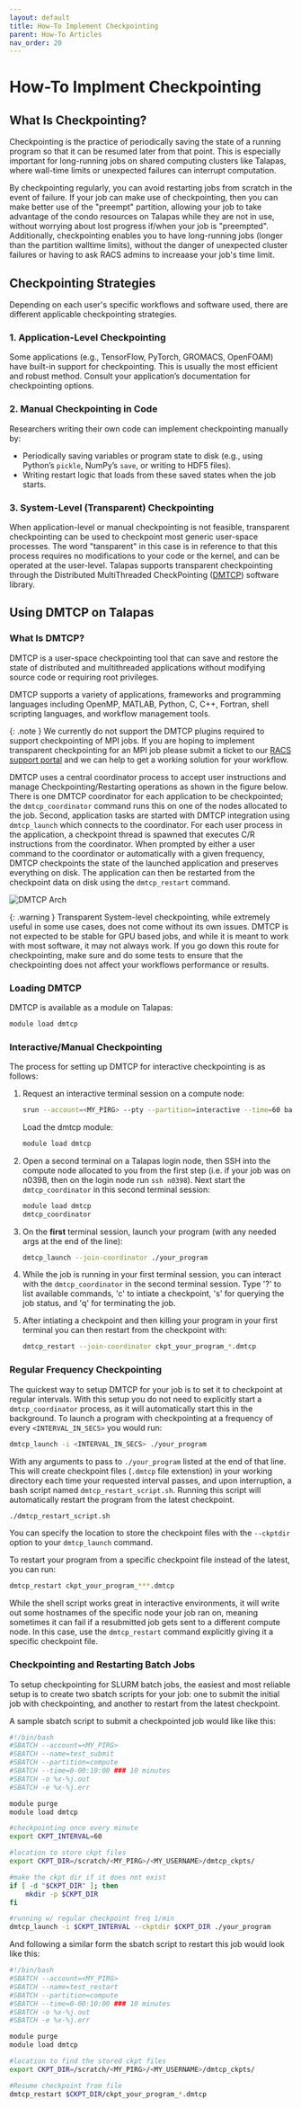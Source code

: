 ```yaml
---
layout: default
title: How-To Implement Checkpointing
parent: How-To Articles
nav_order: 20
---
```


# How-To Implment Checkpointing

## What Is Checkpointing?

Checkpointing is the practice of periodically saving the state of a running program so that it can be resumed later from that point.
This is especially important for long-running jobs on shared computing clusters like Talapas, where wall-time limits or unexpected
failures can interrupt computation.

By checkpointing regularly, you can avoid restarting jobs from scratch in the event of failure. If your job can make use of checkpointing,
then you can make better use of the "preempt" partition, allowing your job to take advantage of the condo resources on Talapas while they are not in use,
without worrying about lost progress if/when your job is "preempted". Additionally, checkpointing enables you to have long-running jobs (longer than the partition walltime limits),
without the danger of unexpected cluster failures or having to ask RACS admins to increaase your job's time limit.

## Checkpointing Strategies

Depending on each user's specific workflows and software used, there are different applicable checkpointing strategies.

### 1. Application-Level Checkpointing

Some applications (e.g., TensorFlow, PyTorch, GROMACS, OpenFOAM) have built-in support for checkpointing.
This is usually the most efficient and robust method. Consult your application’s documentation for checkpointing options.

### 2. Manual Checkpointing in Code

Researchers writing their own code can implement checkpointing manually by:

- Periodically saving variables or program state to disk (e.g., using Python’s `pickle`, NumPy’s `save`, or writing to HDF5 files).
- Writing restart logic that loads from these saved states when the job starts.

### 3. System-Level (Transparent) Checkpointing

When application-level or manual checkpointing is not feasible, transparent checkpointing can be used to checkpoint most generic user-space processes.
The word "tansparent" in this case is in reference to that this process requires no modifications to your code or the kernel, and can be operated at the user-level.
Talapas supports transparent checkpointing through the Distributed MultiThreaded CheckPointing ([DMTCP](https://dmtcp.sourceforge.net/)) software library.

## Using DMTCP on Talapas

### What Is DMTCP?

DMTCP is a user-space checkpointing tool that can save and restore the state of distributed and multithreaded applications without modifying source code or requiring root privileges.

DMTCP supports a variety of applications, frameworks and programming languages including OpenMP, MATLAB, Python, C, C++, Fortran, shell scripting languages, and workflow management tools.

{: .note }
We currently do not support the DMTCP plugins required to support checkpointing of MPI jobs. If you are hoping to implement transparent checkpointing for an MPI job please submit a ticket to our [RACS support portal](https://hpcrcf.atlassian.net/servicedesk/customer/portal/1) and we can help to get a working solution for your workflow.

DMTCP uses a central coordinator process to accept user instructions and manage Checkpointing/Restarting operations as shown in the figure below. There is one DMTCP coordinator for each application to be checkpointed; the `dmtcp_coordinator` command runs this on one of the nodes allocated to the job. Second, application tasks are started with DMTCP integration using `dmtcp_launch` which connects to the coordinator. For each user process in the application, a checkpoint thread is spawned that executes C/R instructions from the coordinator. When prompted by either a user command to the coordinator or automatically with a given frequency, DMTCP checkpoints the state of the launched application and preserves everything on disk. The application can then be restarted from the checkpoint data on disk using the `dmtcp_restart` command.

![DMTCP Arch](../../../assets/images/dmtcp_arch.png)

{: .warning }
Transparent System-level checkpointing, while extremely useful in some use cases, does not come without its own issues.
DMTCP is not expected to be stable for GPU based jobs, and while it is meant to work with most software, it may not always work.
If you go down this route for checkpointing, make sure and do some tests to ensure that the checkpointing does not affect your workflows performance or results.

### Loading DMTCP

DMTCP is available as a module on Talapas:

```bash
module load dmtcp
```

### Interactive/Manual Checkpointing

The process for setting up DMTCP for interactive checkpointing is as follows:

1. Request an interactive terminal session on a compute node:

    ```bash
    srun --account=<MY_PIRG> --pty --partition=interactive --time=60 bash
    ```

    Load the dmtcp module:

    ```bash
    module load dmtcp
    ```

2. Open a second terminal on a Talapas login node, then SSH into the compute node allocated to you from the first step (i.e. if your job was on n0398, then on the login node run `ssh n0398`). Next start the `dmtcp_coordinator` in this second terminal session:

    ```bash
    module load dmtcp
    dmtcp_coordinator
    ```

3. On the **first** terminal session, launch your program (with any needed args at the end of the line):

    ```bash
    dmtcp_launch --join-coordinator ./your_program
    ```

4. While the job is running in your first terminal session, you can interact with the `dmtcp_coordinator` in the second terminal session. Type '?' to list available commands, 'c' to intiate a checkpoint, 's' for querying the job status, and 'q' for terminating the job.

5. After intiating a checkpoint and then killing your program in your first terminal you can then restart from the checkpoint with:

    ```bash
    dmtcp_restart --join-coordinator ckpt_your_program_*.dmtcp
    ```

### Regular Frequency Checkpointing

The quickest way to setup DMTCP for your job is to set it to checkpoint at regular intervals. With this setup you do not need to explicitly start a
`dmtcp_coordinator` process, as it will automatically start this in the background. To launch a program with checkpointing at a frequency of every `<INTERVAL_IN_SECS>` you would run:

```bash
dmtcp_launch -i <INTERVAL_IN_SECS> ./your_program
```

With any arguments to pass to `./your_program` listed at the end of that line. This will create checkpoint files (`.dmtcp` file extenstion) in your working directory each time your requested interval passes,
and upon interruption, a bash script named `dmtcp_restart_script.sh`. Running this script will automatically restart the program from the latest checkpoint.

```bash
./dmtcp_restart_script.sh
```

You can specify the location to store the checkpoint files with the `--ckptdir` option to your `dmtcp_launch` command.

To restart your program from a specific checkpoint file instead of the latest, you can run:

```bash
dmtcp_restart ckpt_your_program_***.dmtcp
```

While the shell script works great in interactive environments, it will write out some hostnames of the specific node your job ran on, meaning sometimes it can fail if a resubmitted job
gets sent to a different compute node. In this case, use the `dmtcp_restart` command explicitly giving it a specific checkpoint file.

### Checkpointing and Restarting Batch Jobs

To setup checkpointing for SLURM batch jobs, the easiest and most reliable setup is to create two sbatch scripts for your job: one to submit the initial job with checkpointing, and another to restart from the latest checkpoint.

A sample sbatch script to submit a checkpointed job would like like this:

```bash
#!/bin/bash
#SBATCH --account=<MY_PIRG>
#SBATCH --name=test_submit
#SBATCH --partition=compute
#SBATCH --time=0-00:10:00 ### 10 minutes
#SBATCH -o %x-%j.out
#SBATCH -e %x-%j.err

module purge
module load dmtcp

#checkpointing once every minute
export CKPT_INTERVAL=60

#location to store ckpt files
export CKPT_DIR=/scratch/<MY_PIRG>/<MY_USERNAME>/dmtcp_ckpts/

#make the ckpt dir if it does not exist
if [ -d "$CKPT_DIR" ]; then
    mkdir -p $CKPT_DIR
fi

#running w/ regular checkpoint freq 1/min
dmtcp_launch -i $CKPT_INTERVAL --ckptdir $CKPT_DIR ./your_program
```

And following a similar form the sbatch script to restart this job would look like this:

```bash
#!/bin/bash
#SBATCH --account=<MY_PIRG>
#SBATCH --name=test_restart
#SBATCH --partition=compute
#SBATCH --time=0-00:10:00 ### 10 minutes
#SBATCH -o %x-%j.out
#SBATCH -e %x-%j.err

module purge
module load dmtcp

#location to find the stored ckpt files
export CKPT_DIR=/scratch/<MY_PIRG>/<MY_USERNAME>/dmtcp_ckpts/

#Resume checkpoint from file
dmtcp_restart $CKPT_DIR/ckpt_your_program_*.dmtcp
```
